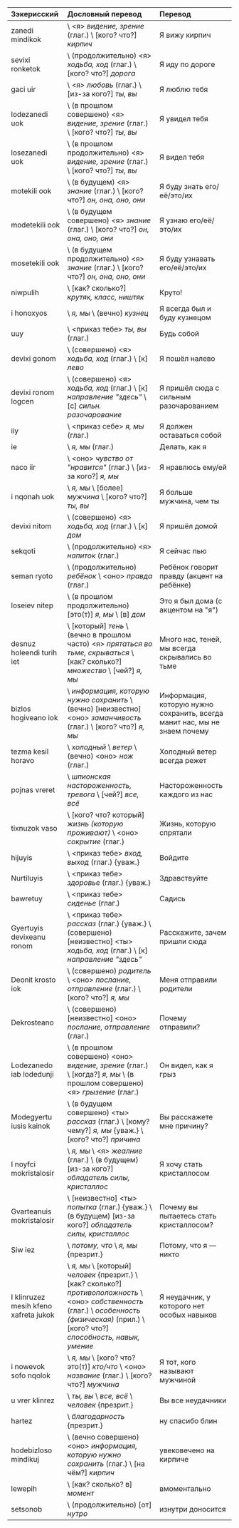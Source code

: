 
| Зэкерисский                           | Дословный перевод                                                                                                                                                                                 | Перевод                                                                   |
| :------------------------------------ | :------------------------------------------------------------------------------------------------------------------------------------------------------------------------------------------------ | :------------------------------------------------------------------------ |
| zanedi mindikok                       | \ <я> *видение, зрение* (глаг.) \ [кого? что?] *кирпич*                                                                                                                                           | Я вижу кирпич                                                             |
| sevixi ronketok                       | \ (продолжительно) <я> *ходьба, ход* (глаг.) \ [кого? что?] *дорога*                                                                                                                              | Я иду по дороге                                                           |
| gaci uir                              | \ <я> *любовь* (глаг.) \ [из-за кого?] *ты, вы*                                                                                                                                                   | Я люблю тебя                                                              |
| lodezanedi uok                        | \ (в прошлом совершено) <я> *видение, зрение* (глаг.) \ [кого? что?] *ты, вы*                                                                                                                     | Я увидел тебя                                                             |
| losezanedi uok                        | \ (в прошлом продолжительно) <я> *видение, зрение* (глаг.) \ [кого? что?] *ты, вы*                                                                                                                | Я видел тебя                                                              |
| motekili ook                          | \ (в будущем) <я> *знание* (глаг.) \ [кого? что?] *он, она, оно, они*                                                                                                                             | Я буду знать его/её/это/их                                                |
| modetekili ook                        | \ (в будущем совершено) <я> *знание* (глаг.) \ [кого? что?] *он, она, оно, они*                                                                                                                   | Я узнаю его/её/это/их                                                     |
| mosetekili ook                        | \ (в будущем продолжительно) <я> *знание* (глаг.) \ [кого? что?] *он, она, оно, они*                                                                                                              | Я буду узнавать его/её/это/их                                             |
| niwpulih                              | \ [как? сколько?] *крутяк, класс, ништяк*                                                                                                                                                         | Круто!                                                                    |
| i honoxyos                            | \ *я, мы* \ (вечно) *кузнец*                                                                                                                                                                      | Я всегда был и буду кузнецом                                              |
| uuy                                   | \ <приказ тебе> *ты, вы* (глаг.)                                                                                                                                                                  | Будь собой                                                                |
| devixi gonom                          | \ (совершено) <я> *ходьба, ход* (глаг.) \ [к] *лево*                                                                                                                                              | Я пошёл налево                                                            |
| devixi ronom logcen                   | \ (совершено) <я> *ходьба, ход* (глаг.) \ [к] *направление "здесь"* \ [с] *сильн. разочарование*                                                                                                  | Я пришёл сюда с сильным разочарованием                                    |
| iiy                                   | \ <приказ себе> *я, мы* (глаг.)                                                                                                                                                                   | Я должен оставаться собой                                                 |
| ie                                    | \ *я, мы* (глаг.)                                                                                                                                                                                 | Делать, как я                                                             |
| naco iir                              | \ <оно> *чувство от "нравится"* (глаг.) \ [из-за кого?] *я, мы*                                                                                                                                   | Я нравлюсь ему/ей                                                         |
| i nqonah uok                          | \ *я, мы* \ [более] *мужчина* \ [кого? что?] *ты, вы*                                                                                                                                             | Я больше мужчина, чем ты                                                  |
| devixi nitom                          | \ (совершено) <я> *ходьба, ход* (глаг.) \ [к] *дом*                                                                                                                                               | Я пришёл домой                                                            |
| sekqoti                               | \ (продолжительно) <я> *напиток* (глаг.)                                                                                                                                                          | Я сейчас пью                                                              |
| seman ryoto                           | \ (продолжительно) *ребёнок* \ <оно> *правда* (глаг.)                                                                                                                                             | Ребёнок говорит правду (акцент на ребёнке)                                |
| loseiev nitep                         | \ (в прошлом продолжительно) [это(т)] *я, мы* \ [в] *дом*                                                                                                                                         | Это я был дома (с акцентом на "я")                                        |
| desnuz holeendi turih iet             | \ [который] *тень* \ (вечно в прошлом часто) <я> *прятаться во тьме, скрываться* \ [как? сколько?] *множество* \ [чей?] *я, мы*                                                                   | Много нас, теней, мы всегда скрывались во тьме                            |
| bizlos hogiveano iok                  | \ *информация, которую нужно сохранить* \ (вечно) [неизвестно] <оно> *заманчивость* (глаг.) \ [кого? что?] *я, мы*                                                                                | Информация, которую нужно сохранить, всегда манит нас, мы не знаем почему |
| tezma kesil horavo                    | \ *холодный* \ *ветер* \ (вечно) <оно> *нож* (глаг.)                                                                                                                                              | Холодный ветер всегда режет                                               |
| pojnas vreret                         | \ *шпионская настороженность, тревога* \ [чей?] *все, всё*                                                                                                                                        | Настороженность каждого из нас                                            |
| tixnuzok vaso                         | \ [кого? что? который] *жизнь (которую проживают)* \ <оно> *сокрытие* (глаг.)                                                                                                                     | Жизнь, которую спрятали                                                   |
| hijuyis                               | \ <приказ тебе> *вход, выход* (глаг.) {уваж.}                                                                                                                                                     | Войдите                                                                   |
| Nurtiluyis                            | \ <приказ тебе> *здоровье* (глаг.) {уваж.}                                                                                                                                                        | Здравствуйте                                                              |
| bawretuy                              | \ <приказ тебе> *сиденье* (глаг.)                                                                                                                                                                 | Садись                                                                    |
| Gyertuyis devixeanu ronom             | \ <приказ тебе> *рассказ* (глаг.) {уваж.} \ (совершено) [неизвестно] <ты> *ходьба, ход* (глаг.) \ [к] *направление "здесь"*                                                                       | Расскажите, зачем пришли сюда                                             |
| Deonit krosto iok                     | \ (совершено) *родитель* \ <оно> *послание, отправление* (глаг.) \ [кого? что?] *я, мы*                                                                                                           | Меня отправили родители                                                   |
| Dekrosteano                           | \ (совершено) [неизвестно] <оно> *послание, отправление* (глаг.)                                                                                                                                  | Почему отправили?                                                         |
| Lodezanedo iab lodedunji              | \ (в прошлом совершено) <оно> *видение, зрение* (глаг.) \ [когда?] *я, мы* \ (в прошлом совершено) <я> *грызение* (глаг.)                                                                         | Он видел, как я грыз                                                      |
| Modegyertu iusis kainok               | \ (в будущем совершено) <ты> *рассказ* (глаг.) \ [кому? чему?] *я, мы* {уваж.} \ [кого? что?] *причина*                                                                                           | Вы расскажете мне причину?                                                |
| I noyfci mokristalosir                | \ *я, мы* \ <я> *жеалние* (глаг.) \ (в будущем) [из-за кого?] *обладатель силы, кристаллос*                                                                                                       | Я хочу стать кристаллосом                                                 |
| Gvarteanuis mokristalosir             | \ [неизвестно] <ты> *попытка* (глаг.) {уваж.} \ (в будущем) [из-за кого?] *обладатель силы, кристаллос*                                                                                           | Почему вы пытаетесь стать кристаллосом?                                   |
| Siw iez                               | \ *потому, что* \ *я, мы* {презрит.}                                                                                                                                                              | Потому, что я — никто                                                     |
| I klinruzez mesih kfeno xafreta jukok | \ *я, мы* \ [который] *человек* {презрит.} \ [как? сколько?] *противоположность* \ <оно> *собственность* (глаг.) \ *особенность (физическая)* (прил.) \ [кого? что?] *способность, навык, умение* | Я неудачник, у которого нет особых навыков                                |
| i nowevok sofo nqolok                 | \ *я, мы* \ [кого? что? это(т)] *кто/что* \ <оно> *название* (глаг.) \ [кого? что?] *мужчина*                                                                                                     | Я тот, кого называют мужчиной                                             |
| u vrer klinrez                        | \ *ты, вы* \ *все, всё* \ *человек* {презрит.}                                                                                                                                                    | Вы все неудачники                                                         |
| hartez                                | \ *благодарность* {презрит.}                                                                                                                                                                      | ну спасибо блин                                                           |
| hodebizloso mindikuj                  | \ (вечно совершено) <оно> *информация, которую нужно сохранить* (глаг.) \ [на чём?] *кирпич*                                                                                                      | увековечено на кирпиче                                                    |
| lewepih                               | \ [как? сколько? в] *момент*                                                                                                                                                                      | вмоментально                                                              |
| setsonob                              | \ (продолжительно) [от] *нутро*                                                                                                                                                                   | изнутри доносится                                                         |

